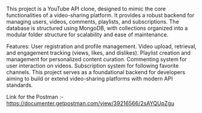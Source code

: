 This project is a YouTube API clone, designed to mimic the core functionalities of a video-sharing platform. It provides a robust backend for managing users, videos, comments, playlists, and subscriptions. The database is structured using MongoDB, with collections organized into a modular folder structure for scalability and ease of maintenance.

Features:
User registration and profile management.
Video upload, retrieval, and engagement tracking (views, likes, and dislikes).
Playlist creation and management for personalized content curation.
Commenting system for user interaction on videos.
Subscription system for following favorite channels.
This project serves as a foundational backend for developers aiming to build or extend video-sharing platforms with modern API standards.

Link for the Postman :- https://documenter.getpostman.com/view/39216566/2sAYQUpZgu